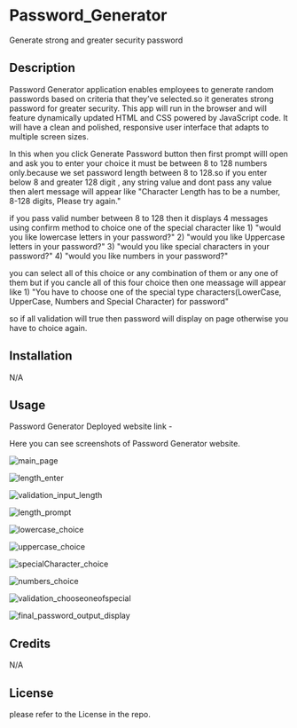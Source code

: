 # Password_Generator
Generate strong and greater security password


## Description

Password Generator application enables employees to generate random passwords based on criteria that they’ve selected.so it generates strong password for greater security. This app will run in the browser and will feature dynamically updated HTML and CSS powered by JavaScript code. It will have a clean and polished, responsive user interface that adapts to multiple screen sizes.

In this when you click Generate Password button then first prompt willl open and ask you to enter your choice it must be between 8 to 128 numbers only.because we set password length between 8 to 128.so if you enter below 8 and greater 128 digit , any string value and dont pass any value then alert message will appear like "Character Length has to be a number, 8-128 digits, Please try again."

if you pass valid number between 8 to 128 then it displays 4 messages using confirm method to choice one of the special character like
    1) "would you like lowercase letters in your password?"
    2) "would you like Uppercase letters in your password?"
    3) "would you like special characters in your password?"
    4) "would you like numbers in your password?"

you can select all of this choice or any combination of them or any one of them but if you cancle all of this four choice then one meassage will appear like
    1) "You have to choose one of the special type characters(LowerCase, UpperCase, Numbers and Special Character) for password"

so if all validation will true then password will display on page otherwise you have to choice again.



## Installation

N/A

## Usage 

Password Generator Deployed website link - 

Here you can see screenshots of Password Generator website.

![main_page](./Assets//screenshots_output/main_page.png)

![length_enter](./Assets/screenshots_output/length_enter.png)

![validation_input_length](./Assets/screenshots_output/validation_input_length.png)

![length_prompt](./Assets/screenshots_output/length_prompt.png)

![lowercase_choice](./Assets/screenshots_output/Lowercase_choice.png)

![uppercase_choice](./Assets/screenshots_output/uppercase_choice.png)

![specialCharacter_choice](./Assets/screenshots_output/SpecialCharacters_choice.png)

![numbers_choice](./Assets/screenshots_output/Numbers_choice.png)

![validation_chooseoneofspecial](./Assets/screenshots_output/validation_chooseoneofspecial.png)

![final_password_output_display](./Assets/screenshots_output/Final_password_output_display.png)


## Credits

N/A


## License

please refer to the License in the repo.